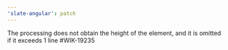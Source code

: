 ```yaml
---
'slate-angular': patch
---
```


The processing does not obtain the height of the element, and it is omitted if it exceeds 1 line #WIK-19235
